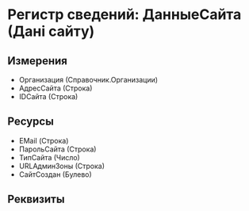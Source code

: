 ﻿# Регистр сведений: ДанныеСайта (Дані сайту)

## Измерения

- Организация (Справочник.Организации)
- АдресСайта (Строка)
- IDСайта (Строка)

## Ресурсы

- EMail (Строка)
- ПарольСайта (Строка)
- ТипСайта (Число)
- URLАдминЗоны (Строка)
- СайтСоздан (Булево)

## Реквизиты


